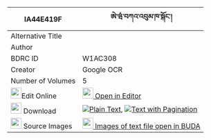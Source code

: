 |IA44E419F|ཨེ་ཝཾ་བཀའ་འབུམ་ཁ་སྐོང་། 
| --- | --- 
|Alternative Title |
|Author | 
|BDRC ID | W1AC308
|Creator | Google OCR
|Number of Volumes| 5
|<img width="25" src="https://img.icons8.com/color/25/000000/edit-property.png">Edit Online| [<img width="25" src="https://avatars.githubusercontent.com/u/45091458?s=200&v=4"> Open in Editor](http://editor.openpecha.org/IA44E419F)
|<img width="25" src="https://img.icons8.com/fluent/48/000000/download-2.png"/>  Download | [![](https://img.icons8.com/color/20/000000/txt.png)Plain Text](https://github.com/Openpecha/IA44E419F/releases/download/v1/ewam_kabum_khakong_plain_IA44E419F.zip), [![](https://img.icons8.com/color/20/000000/txt.png)Text with Pagination](https://github.com/Openpecha/IA44E419F/releases/download/v1/ewam_kabum_khakong_pages_IA44E419F.zip)
|<img width="25" src="https://img.icons8.com/plasticine/100/000000/pictures-folder.png"/>  Source Images | [<img width="25" src="https://library.bdrc.io/icons/BUDA-small.svg"> Images of text file open in BUDA](https://library.bdrc.io/show/bdr:W1AC308)